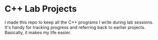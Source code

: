# C++ Lab Projects

I made this repo to keep all the C++ programs I write during lab sessions. It's handy for tracking progress and referring back to earlier projects. Basically, it makes my life easier.
